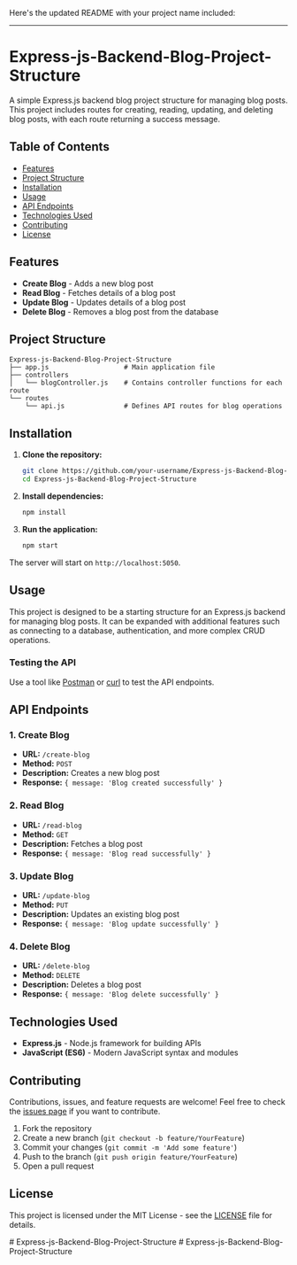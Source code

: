 Here's the updated README with your project name included:

---

# Express-js-Backend-Blog-Project-Structure

A simple Express.js backend blog project structure for managing blog posts. This project includes routes for creating, reading, updating, and deleting blog posts, with each route returning a success message.

## Table of Contents

- [Features](#features)
- [Project Structure](#project-structure)
- [Installation](#installation)
- [Usage](#usage)
- [API Endpoints](#api-endpoints)
- [Technologies Used](#technologies-used)
- [Contributing](#contributing)
- [License](#license)

## Features

- **Create Blog** - Adds a new blog post
- **Read Blog** - Fetches details of a blog post
- **Update Blog** - Updates details of a blog post
- **Delete Blog** - Removes a blog post from the database

## Project Structure

```
Express-js-Backend-Blog-Project-Structure
├── app.js                   # Main application file
├── controllers
│   └── blogController.js    # Contains controller functions for each route
└── routes
    └── api.js               # Defines API routes for blog operations
```

## Installation

1. **Clone the repository:**

   ```bash
   git clone https://github.com/your-username/Express-js-Backend-Blog-Project-Structure.git
   cd Express-js-Backend-Blog-Project-Structure
   ```

2. **Install dependencies:**

   ```bash
   npm install
   ```

3. **Run the application:**

   ```bash
   npm start
   ```

The server will start on `http://localhost:5050`.

## Usage

This project is designed to be a starting structure for an Express.js backend for managing blog posts. It can be expanded with additional features such as connecting to a database, authentication, and more complex CRUD operations.

### Testing the API

Use a tool like [Postman](https://www.postman.com/) or [curl](https://curl.se/) to test the API endpoints.

## API Endpoints

### 1. Create Blog

- **URL:** `/create-blog`
- **Method:** `POST`
- **Description:** Creates a new blog post
- **Response:** `{ message: 'Blog created successfully' }`

### 2. Read Blog

- **URL:** `/read-blog`
- **Method:** `GET`
- **Description:** Fetches a blog post
- **Response:** `{ message: 'Blog read successfully' }`

### 3. Update Blog

- **URL:** `/update-blog`
- **Method:** `PUT`
- **Description:** Updates an existing blog post
- **Response:** `{ message: 'Blog update successfully' }`

### 4. Delete Blog

- **URL:** `/delete-blog`
- **Method:** `DELETE`
- **Description:** Deletes a blog post
- **Response:** `{ message: 'Blog delete successfully' }`

## Technologies Used

- **Express.js** - Node.js framework for building APIs
- **JavaScript (ES6)** - Modern JavaScript syntax and modules

## Contributing

Contributions, issues, and feature requests are welcome! Feel free to check the [issues page](https://github.com/your-username/Express-js-Backend-Blog-Project-Structure/issues) if you want to contribute.

1. Fork the repository
2. Create a new branch (`git checkout -b feature/YourFeature`)
3. Commit your changes (`git commit -m 'Add some feature'`)
4. Push to the branch (`git push origin feature/YourFeature`)
5. Open a pull request

## License

This project is licensed under the MIT License - see the [LICENSE](LICENSE) file for details.

#   E x p r e s s - j s - B a c k e n d - B l o g - P r o j e c t - S t r u c t u r e  
 #   E x p r e s s - j s - B a c k e n d - B l o g - P r o j e c t - S t r u c t u r e  
 